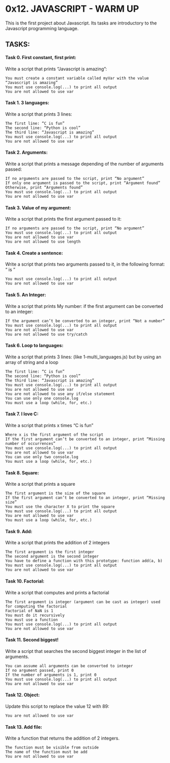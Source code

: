 # 0x12. JAVASCRIPT - WARM UP

This is the first project about Javascript. Its tasks are introductory to the
Javascript programming language.

## TASKS:

#### Task 0. First constant, first print:
Write a script that prints “Javascript is amazing”:

    You must create a constant variable called myVar with the value “Javascript is amazing”
    You must use console.log(...) to print all output
    You are not allowed to use var

#### Task 1. 3 languages:
Write a script that prints 3 lines:

    The first line: “C is fun”
    The second line: “Python is cool”
    The third line: “Javascript is amazing”
    You must use console.log(...) to print all output
    You are not allowed to use var

#### Task 2. Arguments:
Write a script that prints a message depending of the number of arguments passed:

    If no arguments are passed to the script, print “No argument”
    If only one argument is passed to the script, print “Argument found”
    Otherwise, print “Arguments found”
    You must use console.log(...) to print all output
    You are not allowed to use var

#### Task 3. Value of my argument:
Write a script that prints the first argument passed to it:

    If no arguments are passed to the script, print “No argument”
    You must use console.log(...) to print all output
    You are not allowed to use var
    You are not allowed to use length

#### Task 4. Create a sentence:
Write a script that prints two arguments passed to it, in the following format: “ is ”

    You must use console.log(...) to print all output
    You are not allowed to use var

#### Task 5. An Integer:
Write a script that prints My number: <first argument converted in integer> if the first argument can be converted to an integer:

    If the argument can’t be converted to an integer, print “Not a number”
    You must use console.log(...) to print all output
    You are not allowed to use var
    You are not allowed to use try/catch

#### Task 6. Loop to languages:
Write a script that prints 3 lines: (like 1-multi_languages.js) but by using an array of string and a loop

    The first line: “C is fun”
    The second line: “Python is cool”
    The third line: “Javascript is amazing”
    You must use console.log(...) to print all output
    You are not allowed to use var
    You are not allowed to use any if/else statement
    You can use only one console.log
    You must use a loop (while, for, etc.)

#### Task 7. I love C:
Write a script that prints x times “C is fun”

    Where x is the first argument of the script
    If the first argument can’t be converted to an integer, print “Missing number of occurrences”
    You must use console.log(...) to print all output
    You are not allowed to use var
    You can use only two console.log
    You must use a loop (while, for, etc.)

#### Task 8. Square:
Write a script that prints a square

    The first argument is the size of the square
    If the first argument can’t be converted to an integer, print “Missing size”
    You must use the character X to print the square
    You must use console.log(...) to print all output
    You are not allowed to use var
    You must use a loop (while, for, etc.)

#### Task 9. Add:
Write a script that prints the addition of 2 integers

    The first argument is the first integer
    The second argument is the second integer
    You have to define a function with this prototype: function add(a, b)
    You must use console.log(...) to print all output
    You are not allowed to use var

#### Task 10. Factorial:
Write a script that computes and prints a factorial

    The first argument is integer (argument can be cast as integer) used for computing the factorial
    Factorial of NaN is 1
    You must do it recursively
    You must use a function
    You must use console.log(...) to print all output
    You are not allowed to use var

#### Task 11. Second biggest!
Write a script that searches the second biggest integer in the list of arguments.

    You can assume all arguments can be converted to integer
    If no argument passed, print 0
    If the number of arguments is 1, print 0
    You must use console.log(...) to print all output
    You are not allowed to use var

#### Task 12. Object:
Update this script to replace the value 12 with 89:

    You are not allowed to use var

#### Task 13. Add file:
Write a function that returns the addition of 2 integers.

    The function must be visible from outside
    The name of the function must be add
    You are not allowed to use var
